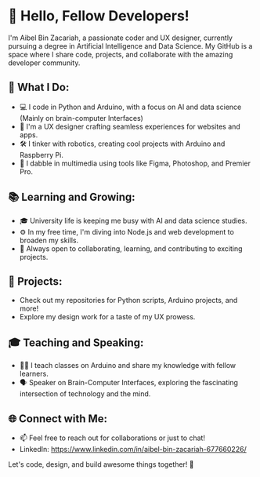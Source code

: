 # 👋 Hello, Fellow Developers!

I'm Aibel Bin Zacariah, a passionate coder and UX designer, currently pursuing a degree in Artificial Intelligence and Data Science. My GitHub is a space where I share code, projects, and collaborate with the amazing developer community.

## 🚀 What I Do:

- 💻 I code in Python and Arduino, with a focus on AI and data science (Mainly on brain-computer Interfaces)
- 🎨 I'm a UX designer crafting seamless experiences for websites and apps.
- 🛠️ I tinker with robotics, creating cool projects with Arduino and Raspberry Pi.
- 🎥 I dabble in multimedia using tools like Figma, Photoshop, and Premier Pro.

## 📚 Learning and Growing:

- 🎓 University life is keeping me busy with AI and data science studies.
- ⚙️ In my free time, I'm diving into Node.js and web development to broaden my skills.
- 🤝 Always open to collaborating, learning, and contributing to exciting projects.

## 🤖 Projects:

- Check out my repositories for Python scripts, Arduino projects, and more!
- Explore my design work for a taste of my UX prowess.

## 🎓 Teaching and Speaking:

- 👨‍🏫 I teach classes on Arduino and share my knowledge with fellow learners.
- 🗣️ Speaker on Brain-Computer Interfaces, exploring the fascinating intersection of technology and the mind.


## 🌐 Connect with Me:

- 📫 Feel free to reach out for collaborations or just to chat!
- LinkedIn: https://www.linkedin.com/in/aibel-bin-zacariah-677660226/

Let's code, design, and build awesome things together! 🚀
